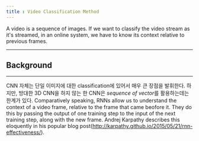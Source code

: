 ```yaml
---
title : Video Classification Method
---
```


A video is a sequence of images. If we want to classify the video stream as it's streamed, in an online system, we have to know its context relative to previous frames.

---
## Background
---
CNN 자체는 단일 이미지에 대한 classification에 있어서 매우 큰 장점을 발휘한다. 하지만, 방대한 3D CNN을 하지 않는 한 CNN은 *sequence of vector*를 활용하는데는 한계가 있다.
Comparatively speaking, RNNs allow us to understand the context of a video frame, relative to the frame that came beofore it. They do this by passing the output of one training step to the input of the next training step, along with the new frame. Andrej Karpathy describes this eloquently in his popular blog post(<http://karpathy.github.io/2015/05/21/rnn-effectiveness/>). 
